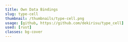 ```yaml
---
title: Own Data Bindings
slug: type-cell
thumbnail: /thumbnails/type-cell.png
usage: [github, https://github.com/dekirisu/type_cell]
used: [rust]
classes: bg-cover
---
```

